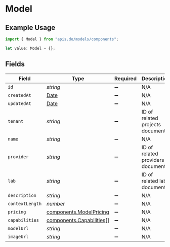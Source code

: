 # Model

## Example Usage

```typescript
import { Model } from "apis.do/models/components";

let value: Model = {};
```

## Fields

| Field                                                                                         | Type                                                                                          | Required                                                                                      | Description                                                                                   |
| --------------------------------------------------------------------------------------------- | --------------------------------------------------------------------------------------------- | --------------------------------------------------------------------------------------------- | --------------------------------------------------------------------------------------------- |
| `id`                                                                                          | *string*                                                                                      | :heavy_minus_sign:                                                                            | N/A                                                                                           |
| `createdAt`                                                                                   | [Date](https://developer.mozilla.org/en-US/docs/Web/JavaScript/Reference/Global_Objects/Date) | :heavy_minus_sign:                                                                            | N/A                                                                                           |
| `updatedAt`                                                                                   | [Date](https://developer.mozilla.org/en-US/docs/Web/JavaScript/Reference/Global_Objects/Date) | :heavy_minus_sign:                                                                            | N/A                                                                                           |
| `tenant`                                                                                      | *string*                                                                                      | :heavy_minus_sign:                                                                            | ID of related projects document                                                               |
| `name`                                                                                        | *string*                                                                                      | :heavy_minus_sign:                                                                            | N/A                                                                                           |
| `provider`                                                                                    | *string*                                                                                      | :heavy_minus_sign:                                                                            | ID of related providers document                                                              |
| `lab`                                                                                         | *string*                                                                                      | :heavy_minus_sign:                                                                            | ID of related labs document                                                                   |
| `description`                                                                                 | *string*                                                                                      | :heavy_minus_sign:                                                                            | N/A                                                                                           |
| `contextLength`                                                                               | *number*                                                                                      | :heavy_minus_sign:                                                                            | N/A                                                                                           |
| `pricing`                                                                                     | [components.ModelPricing](../../models/components/modelpricing.md)                            | :heavy_minus_sign:                                                                            | N/A                                                                                           |
| `capabilities`                                                                                | [components.Capabilities](../../models/components/capabilities.md)[]                          | :heavy_minus_sign:                                                                            | N/A                                                                                           |
| `modelUrl`                                                                                    | *string*                                                                                      | :heavy_minus_sign:                                                                            | N/A                                                                                           |
| `imageUrl`                                                                                    | *string*                                                                                      | :heavy_minus_sign:                                                                            | N/A                                                                                           |